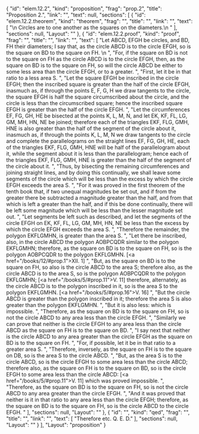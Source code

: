 {
  "id": "elem.12.2",
  "kind": "proposition",
  "frag": "prop.2",
  "title": "Proposition 2.",
  "link": "",
  "text": null,
  "sections": [
    {
      "id": "elem.12.2.theorem",
      "kind": "theorem",
      "frag": "",
      "title": "",
      "link": "",
      "text": [
        "\n       Circles are to one another as the squares on the diameters.\n      "
      ],
      "sections": null,
      "Layout": ""
    },
    {
      "id": "elem.12.2.proof",
      "kind": "proof",
      "frag": "",
      "title": "",
      "link": "",
      "text": [
        "Let ABCD, EFGH be circles, and BD, FH their diameters; I say that, as the circle ABCD is to the circle EFGH, so is the square on BD to the square on FH. \n      ",
        "For, if the square on BD is not to the square on FH as the circle ABCD is to the circle EFGH, then, as the square on BD is to the square on FH, so will the circle ABCD be either to some less area than the circle EFGH, or to a greater. ",
        "First, let it be in that ratio to a less area S. ",
        "Let the square EFGH be inscribed in the circle EFGH; then the inscribed square is greater than the half of the circle EFGH, inasmuch as, if through the points E, F, G, H we draw tangents to the circle, the square EFGH is half the square circumscribed about the circle, and the circle is less than the circumscribed square; hence the inscribed square EFGH is greater than the half of the circle EFGH. ",
        "Let the circumferences EF, FG, GH, HE be bisected at the points K, L, M, N, and let EK, KF, FL, LG, GM, MH, HN, NE be joined; therefore each of the triangles EKF, FLG, GMH, HNE is also greater than the half of the segment of the circle about it, inasmuch as, if through the points K, L, M, N we draw tangents to the circle and complete the parallelograms on the straight lines EF, FG, GH, HE, each of the triangles EKF, FLG, GMH, HNE will be half of the parallelogram about it, while the segment about it is less than the parallelogram; hence each of the triangles EKF, FLG, GMH, HNE is greater than the half of the segment of the circle about it. ",
        "Thus, by bisecting the remaining circumferences and joining straight lines, and by doing this continually, we shall leave some segments of the circle which will be less than the excess by which the circle EFGH exceeds the area S. ",
        "For it was proved in the first theorem of the tenth book that, if two unequal magnitudes be set out, and if from the greater there be subtracted a magnitude greater than the half, and from that which is left a greater than the half, and if this be done continually, there will be left some magnitude which will be less than the lesser magnitude set out. ",
        "Let segments be left such as described, and let the segments of the circle EFGH on EK, KF, FL, LG, GM, MH, HN, NE be less than the excess by which the circle EFGH exceeds the area S. ",
        "Therefore the remainder, the polygon EKFLGMHN, is greater than the area S. ",
        "Let there be inscribed, also, in the circle ABCD the polygon AOBPCQDR similar to the polygon EKFLGMHN; therefore, as the square on BD is to the square on FH, so is the polygon AOBPCQDR to the polygon EKFLGMHN. [<a href=\"/books/12/#prop.1\">XII. 1</a>] ",
        "But, as the square on BD is to the square on FH, so also is the circle ABCD to the area S; therefore also, as the circle ABCD is to the area S, so is the polygon AOBPCQDR to the polygon EKFLGMHN; [<a href=\"/books/5/#prop.11\">V. 11</a>] therefore, alternately, as the circle ABCD is to the polygon inscribed in it, so is the area S to the polygon EKFLGMHN. [<a href=\"/books/5/#prop.16\">V. 16</a>] ",
        "But the circle ABCD is greater than the polygon inscribed in it; therefore the area S is also greater than the polygon EKFLGMHN. ",
        "But it is also less: which is impossible. ",
        "Therefore, as the square on BD is to the square on FH, so is not the circle ABCD to any area less than the circle EFGH. ",
        "Similarly we can prove that neither is the circle EFGH to any area less than the circle ABCD as the square on FH is to the square on BD. ",
        "I say next that neither is the circle ABCD to any area greater than the circle EFGH as the square on BD is to the square on FH. ",
        "For, if possible, let it be in that ratio to a greater area S. ",
        "Therefore, inversely, as the square on FH is to the square on DB, so is the area S to the circle ABCD. ",
        "But, as the area S is to the circle ABCD, so is the circle EFGH to some area less than the circle ABCD; therefore also, as the square on FH is to the square on BD, so is the circle EFGH to some area less than the circle ABCD: [<a href=\"/books/5/#prop.11\">V. 11</a>] which was proved impossible. ",
        "Therefore, as the square on BD is to the square on FH, so is not the circle ABCD to any area greater than the circle EFGH. ",
        "And it was proved that neither is it in that ratio to any area less than the circle EFGH; therefore, as the square on BD is to the square on FH, so is the circle ABCD to the circle EFGH. "
      ],
      "sections": null,
      "Layout": ""
    },
    {
      "id": "",
      "kind": "qed",
      "frag": "",
      "title": "",
      "link": "",
      "text": [
        "Therefore etc. Q. E. D."
      ],
      "sections": null,
      "Layout": ""
    }
  ],
  "Layout": "proposition"
}
